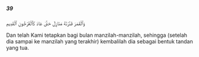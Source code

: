 ##### 39

<span class="ayah">وَٱلْقَمَرَ قَدَّرْنَٰهُ مَنَازِلَ حَتَّىٰ عَادَ كَٱلْعُرْجُونِ ٱلْقَدِيمِ</span>

<span class="ayah_translation">Dan telah Kami tetapkan bagi bulan manzilah-manzilah, sehingga (setelah dia sampai ke manzilah yang terakhir) kembalilah dia sebagai bentuk tandan yang tua.</span>
